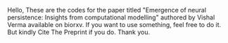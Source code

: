 Hello,
These are the codes for the paper titled "Emergence of neural persistence: Insights from computational modelling" authored by Vishal Verma available on biorxv.
If you want to use something, feel free to do it. But kindly Cite The Preprint if you do.
Thank you.
